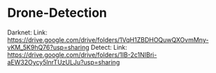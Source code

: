 # Drone-Detection
Darknet:
Link: https://drive.google.com/drive/folders/1VqH1ZBDHOQuwQXOvmMny-vKM_5K9hQ76?usp=sharing
Detect:
Link: https://drive.google.com/drive/folders/1IB-2c1NIBri-aEW32Oycy5lnrTUzULJu?usp=sharing
